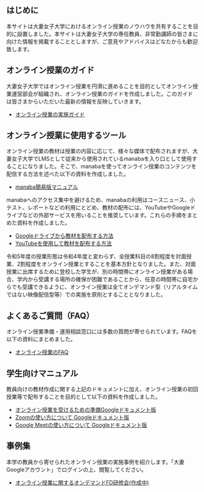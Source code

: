 ## はじめに

本サイトは大妻女子大学におけるオンライン授業のノウハウを共有することを目的に設置しました。本サイトは大妻女子大学の専任教員、非常勤講師の皆さまに向けた情報を掲載することとしますが、ご意見やアドバイスはどなたからも歓迎致します。

## オンライン授業のガイド

大妻女子大学ではオンライン授業を円滑に進めることを目的としてオンライン授業運営部会が組織され、オンライン授業のガイドを作成しました。このガイドは皆さまからいただいた最新の情報を反映していきます。

- [オンライン授業の実施ガイド](https://docs.google.com/document/d/1KqB2isa2gqEId-15gMenoLs5e3bV3hasYasLMxHe2kk/edit?usp=sharing)

## オンライン授業に使用するツール

オンライン授業の教材は授業の内容に応じて、様々な媒体で配布されますが、大妻女子大学でLMSとして従来から使用されているmanabaを入り口として使用することになりました。そこで、manabaを使ってオンライン授業のコンテンツを配信する方法を述べた以下の資料を作成しました。

- [manaba簡易版マニュアル](docs/doc02-210212.pdf)

manabaへのアクセス集中を避けるため、manabaの利用はコースニュース、小テスト、レポートなどの利用にとどめ、教材の配布には、YouTubeやGoogleドライブなどの外部サービスを用いることを推奨しています。これらの手順をまとめた資料を作成しました。

- [Googleドライブから教材を配布する方法](https://docs.google.com/document/d/1wildoq9oUDxVuTaEbevfyQ6FirVfS677i534puFQOmU/edit?usp=sharing)
- [YouTubeを使用して教材を配布する方法](https://docs.google.com/document/d/1bNvxpyZNwKG_yJmcLvAwumvYvt9vpFdUrA7MvVPr1c0/edit?usp=sharing)

令和5年度の授業形態は令和4年度と変わらず、全授業科目の8割程度を対面授業、2割程度をオンライン授業とすることを基本方針となりました。また、対面授業に出席するために登校した学生が、別の時間帯にオンライン授業がある場合、学内から受講する場所の確保が困難であることから、任意の時間帯に自宅からでも受講できるように、オンライン授業は全てオンデマンド型（リアルタイムではない映像配信型等）での実施を原則とすることとなりました。

## よくあるご質問（FAQ）

オンライン授業準備・運用相談窓口には多数の質問が寄せられています。FAQを以下の資料にまとめました。

- [オンライン授業のFAQ](https://docs.google.com/document/d/1_yhv29EAvkPSTBmSJLGfncXtJK5CIZEm48R4qajevKU/edit?usp=sharing)

## 学生向けマニュアル

教員向けの教材作成に関する上記のドキュメントに加え、オンライン授業の初回授業等で配布することを目的として以下の資料を作成しました。

- [オンライン授業を受けるための準備Googleドキュメント版](https://docs.google.com/document/d/1H4mCoMHfanAlDXtQy2naY96st4wfpew7xKbGzG6NWhE/edit?usp=sharing)
- [Zoomの使い方について Googleドキュメント版](https://docs.google.com/document/d/1lyqlFoW5cuZDBGcnz7vXrnKm6qmnFjxH8Nn5DlY5cOM/edit?usp=sharing)
- [Google Meetの使い方について Googleドキュメント版](https://docs.google.com/document/d/1XCJDTdF9_BeZP1a6qT6pwiIZmvcO3N-qjoyIZz1QsGo/edit?usp=sharing)

## 事例集

本学の教員から寄せられたオンライン授業の実施事例を紹介します。「大妻Googleアカウント」でログインの上、閲覧してください。

- [オンライン授業に関するオンデマンドFD研修会(作成中)](https://docs.google.com/document/d/1_oTyOCNAci0CY8wa4G3vK9W3lsD38ecAXt3di0mK9BE/edit?usp=sharing)

